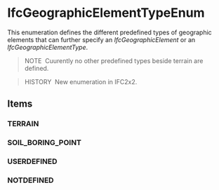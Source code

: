 # IfcGeographicElementTypeEnum

This enumeration defines the different predefined types of geographic elements that can further specify an _IfcGeographicElement_ or an _IfcGeographicElementType_.

> NOTE&nbsp; Cuurently no other predefined types beside terrain are defined.

> HISTORY&nbsp; New enumeration in IFC2x2.

## Items

### TERRAIN


### SOIL_BORING_POINT


### USERDEFINED


### NOTDEFINED

